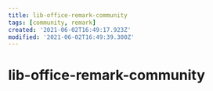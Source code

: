 ```yaml
---
title: lib-office-remark-community
tags: [community, remark]
created: '2021-06-02T16:49:17.923Z'
modified: '2021-06-02T16:49:39.300Z'
---
```


# lib-office-remark-community


